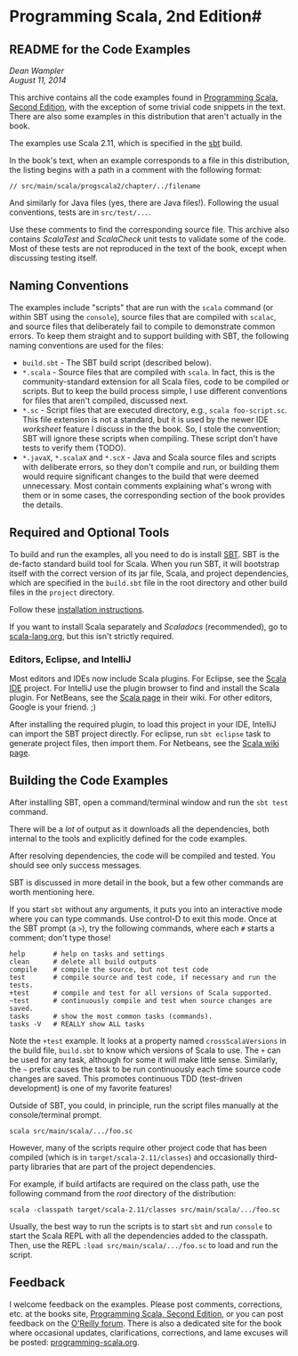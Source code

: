 # Programming Scala, 2nd Edition#

## README for the Code Examples ##

*Dean Wampler*<br/>
*August 11, 2014*

This archive contains all the code examples found in [Programming Scala, Second Edition](http://shop.oreilly.com/product/0636920033073.do), with the exception of some trivial code snippets in the text. There are also some examples in this distribution that aren't actually in the book. 

The examples use Scala 2.11, which is specified in the [sbt](http://www.scala-sbt.org/) build.

In the book's text, when an example corresponds to a file in this distribution, the listing begins with a path in a comment with the following format:

```
// src/main/scala/progscala2/chapter/../filename
```

And similarly for Java files (yes, there are Java files!). Following the usual conventions, tests are in `src/test/...`.

Use these comments to find the corresponding source file. This archive also contains *ScalaTest* and *ScalaCheck* unit tests to validate some of the code. Most of these tests are not reproduced in the text of the book, except when discussing testing itself.

## Naming Conventions

The examples include "scripts" that are run with the `scala` command (or within SBT using the `console`), source files that are compiled with `scalac`, and source files that deliberately fail to compile to demonstrate common errors. To keep them straight and to support building with SBT, the following naming conventions are used for the files:

- `build.sbt` - The SBT build script (described below).
- `*.scala` - Source files that are compiled with `scala`. In fact, this is the community-standard extension for all Scala files, code to be compiled or scripts. But to keep the build process simple, I use different conventions for files that aren't compiled, discussed next. 
- `*.sc` - Script files that are executed directory, e.g., `scala foo-script.sc`. This file extension is not a standard, but it is used by the newer IDE *worksheet* feature I discuss in the the book. So, I stole the convention; SBT will ignore these scripts when compiling. These script don't have tests to verify them (TODO).
- `*.javaX`, `*.scalaX` and `*.scX` - Java and Scala source files and scripts with deliberate errors, so they don't compile and run, or building them would require significant changes to the build that were deemed unnecessary. Most contain comments explaining what's wrong with them or in some cases, the corresponding section of the book provides the details.

## Required and Optional Tools

To build and run the examples, all you need to do is install [SBT](http://www.scala-sbt.org/release/docs/Getting-Started/Setup.html). SBT is the de-facto standard build tool for Scala. When you run SBT, it will bootstrap itself with the correct version of its jar file, Scala, and project dependencies, which are specified in the `build.sbt` file in the root directory and other build files in the `project` directory.

Follow these [installation instructions](http://www.scala-sbt.org/release/docs/Getting-Started/Setup.html).

If you want to install Scala separately and *Scaladocs* (recommended), go to [scala-lang.org](http://scala-lang.org), but this isn't strictly required.

### Editors, Eclipse, and IntelliJ

Most editors and IDEs now include Scala plugins. For Eclipse, see the [Scala IDE](http://scala-ide.org) project. For IntelliJ use the plugin browser to find and install the Scala plugin. For NetBeans, see the [Scala page](http://wiki.netbeans.org/Scala) in their wiki. For other editors, Google is your friend. ;)

After installing the required plugin, to load this project in your IDE, IntelliJ can import the SBT project directly. For eclipse, run `sbt eclipse` task to generate project files, then import them. For Netbeans, see the [Scala wiki page](http://wiki.netbeans.org/Scala).

## Building the Code Examples

After installing SBT, open a command/terminal window and run the `sbt test` command.
	
There will be a *lot* of output as it downloads all the dependencies, both internal to the tools and explicitly defined for the code examples.

After resolving dependencies, the code will be compiled and tested. You should see only success messages.

SBT is discussed in more detail in the book, but a few other commands are worth mentioning here.

If you start `sbt` without any arguments, it puts you into an interactive mode where you can type commands. Use control-D to exit this mode. Once at the SBT prompt (a `>`), try the following commands, where each `#` starts a comment; don't type those!

	help       # help on tasks and settings
	clean      # delete all build outputs
	compile    # compile the source, but not test code
	test       # compile source and test code, if necessary and run the tests.
	+test      # compile and test for all versions of Scala supported.
	~test      # continuously compile and test when source changes are saved.
	tasks      # show the most common tasks (commands). 
	tasks -V   # REALLY show ALL tasks

Note the `+test` example. It looks at a property named `crossScalaVersions` in the build file, `build.sbt` to know which versions of Scala to use. The `+` can be used for any task, although for some it will make little sense. Similarly, the `~` prefix causes the task to be run continuously each time source code changes are saved. This promotes continuous TDD (test-driven development) is one of my favorite features!

Outside of SBT, you could, in principle, run the script files manually at the console/terminal prompt.

    scala src/main/scala/.../foo.sc
    
However, many of the scripts require other project code that has been compiled (which is in `target/scala-2.11/classes`) and occasionally third-party libraries that are part of the project dependencies. 

For example, if build artifacts are required on the class path, use the following command from the *root* directory of the distribution:

    scala -classpath target/scala-2.11/classes src/main/scala/.../foo.sc
    
Usually, the best way to run the scripts is to start `sbt` and run `console` to start the Scala REPL with all the dependencies added to the classpath. Then, use the REPL `:load src/main/scala/.../foo.sc` to load and run the script.

## Feedback ##

I welcome feedback on the examples. Please post comments, corrections, etc. at the books site, [Programming Scala, Second Edition](http://shop.oreilly.com/product/0636920033073.do), or you can post feedback on the [O'Reilly forum](http://forums.oreilly.com/). There is also a dedicated site for the book where occasional updates, clarifications, corrections, and lame excuses will be posted: [programming-scala.org](http://programming-scala.org).
